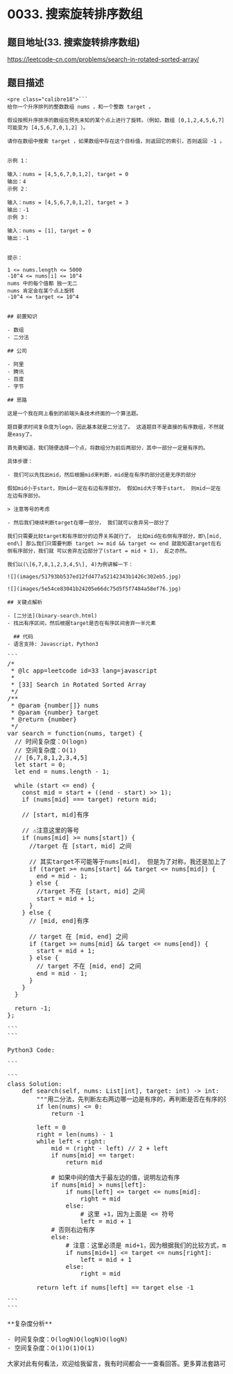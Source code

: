# 0033. 搜索旋转排序数组

## 题目地址(33. 搜索旋转排序数组)

<https://leetcode-cn.com/problems/search-in-rotated-sorted-array/>

## 题目描述

```
<pre class="calibre18">```
给你一个升序排列的整数数组 nums ，和一个整数 target 。

假设按照升序排序的数组在预先未知的某个点上进行了旋转。（例如，数组 [0,1,2,4,5,6,7] 可能变为 [4,5,6,7,0,1,2] ）。

请你在数组中搜索 target ，如果数组中存在这个目标值，则返回它的索引，否则返回 -1 。


示例 1：

输入：nums = [4,5,6,7,0,1,2], target = 0
输出：4
示例 2：

输入：nums = [4,5,6,7,0,1,2], target = 3
输出：-1
示例 3：

输入：nums = [1], target = 0
输出：-1


提示：

1 <= nums.length <= 5000
-10^4 <= nums[i] <= 10^4
nums 中的每个值都 独一无二
nums 肯定会在某个点上旋转
-10^4 <= target <= 10^4

```
```

## 前置知识

- 数组
- 二分法

## 公司

- 阿里
- 腾讯
- 百度
- 字节

## 思路

这是一个我在网上看到的前端头条技术终面的一个算法题。

题目要求时间复杂度为logn，因此基本就是二分法了。 这道题目不是直接的有序数组，不然就是easy了。

首先要知道，我们随便选择一个点，将数组分为前后两部分，其中一部分一定是有序的。

具体步骤：

- 我们可以先找出mid，然后根据mid来判断，mid是在有序的部分还是无序的部分

假如mid小于start，则mid一定在右边有序部分。 假如mid大于等于start， 则mid一定在左边有序部分。

> 注意等号的考虑

- 然后我们继续判断target在哪一部分， 我们就可以舍弃另一部分了

我们只需要比较target和有序部分的边界关系就行了。 比如mid在右侧有序部分，即\[mid, end\] 那么我们只需要判断 target >= mid && target <= end 就能知道target在右侧有序部分，我们就 可以舍弃左边部分了(start = mid + 1)， 反之亦然。

我们以(\[6,7,8,1,2,3,4,5\], 4)为例讲解一下：

![](images/51793bb537ed12fd477a52142343b1426c302eb5.jpg)

![](images/5e54ce83041b24205e66dc75d5f5f7484a58ef76.jpg)

## 关键点解析

- [二分法](binary-search.html)
- 找出有序区间，然后根据target是否在有序区间舍弃一半元素
  
  ## 代码
- 语言支持: Javascript，Python3

```
<pre class="calibre18">```
<span class="hljs-title">/*
 * @lc app=leetcode id=33 lang=javascript
 *
 * [33] Search in Rotated Sorted Array
 */</span>
<span class="hljs-title">/**
 * @param {number[]} nums
 * @param {number} target
 * @return {number}
 */</span>
<span class="hljs-keyword">var</span> search = <span class="hljs-function"><span class="hljs-keyword">function</span>(<span class="hljs-params">nums, target</span>) </span>{
  <span class="hljs-title">// 时间复杂度：O(logn)</span>
  <span class="hljs-title">// 空间复杂度：O(1)</span>
  <span class="hljs-title">// [6,7,8,1,2,3,4,5]</span>
  <span class="hljs-keyword">let</span> start = <span class="hljs-params">0</span>;
  <span class="hljs-keyword">let</span> end = nums.length - <span class="hljs-params">1</span>;

  <span class="hljs-keyword">while</span> (start <= end) {
    <span class="hljs-keyword">const</span> mid = start + ((end - start) >> <span class="hljs-params">1</span>);
    <span class="hljs-keyword">if</span> (nums[mid] === target) <span class="hljs-keyword">return</span> mid;

    <span class="hljs-title">// [start, mid]有序</span>

    <span class="hljs-title">// ️⚠️注意这里的等号</span>
    <span class="hljs-keyword">if</span> (nums[mid] >= nums[start]) {
      <span class="hljs-title">//target 在 [start, mid] 之间</span>

      <span class="hljs-title">// 其实target不可能等于nums[mid]， 但是为了对称，我还是加上了等号</span>
      <span class="hljs-keyword">if</span> (target >= nums[start] && target <= nums[mid]) {
        end = mid - <span class="hljs-params">1</span>;
      } <span class="hljs-keyword">else</span> {
        <span class="hljs-title">//target 不在 [start, mid] 之间</span>
        start = mid + <span class="hljs-params">1</span>;
      }
    } <span class="hljs-keyword">else</span> {
      <span class="hljs-title">// [mid, end]有序</span>

      <span class="hljs-title">// target 在 [mid, end] 之间</span>
      <span class="hljs-keyword">if</span> (target >= nums[mid] && target <= nums[end]) {
        start = mid + <span class="hljs-params">1</span>;
      } <span class="hljs-keyword">else</span> {
        <span class="hljs-title">// target 不在 [mid, end] 之间</span>
        end = mid - <span class="hljs-params">1</span>;
      }
    }
  }

  <span class="hljs-keyword">return</span> <span class="hljs-params">-1</span>;
};

```
```

Python3 Code:

```
<pre class="calibre18">```
<span class="hljs-class"><span class="hljs-keyword">class</span> <span class="hljs-title">Solution</span>:</span>
    <span class="hljs-function"><span class="hljs-keyword">def</span> <span class="hljs-title">search</span><span class="hljs-params">(self, nums: List[int], target: int)</span> -> int:</span>
        <span class="hljs-string">"""用二分法，先判断左右两边哪一边是有序的，再判断是否在有序的列表之内"""</span>
        <span class="hljs-keyword">if</span> len(nums) <= <span class="hljs-params">0</span>:
            <span class="hljs-keyword">return</span> <span class="hljs-params">-1</span>

        left = <span class="hljs-params">0</span>
        right = len(nums) - <span class="hljs-params">1</span>
        <span class="hljs-keyword">while</span> left < right:
            mid = (right - left) // <span class="hljs-params">2</span> + left
            <span class="hljs-keyword">if</span> nums[mid] == target:
                <span class="hljs-keyword">return</span> mid

            <span class="hljs-title"># 如果中间的值大于最左边的值，说明左边有序</span>
            <span class="hljs-keyword">if</span> nums[mid] > nums[left]:
                <span class="hljs-keyword">if</span> nums[left] <= target <= nums[mid]:
                    right = mid
                <span class="hljs-keyword">else</span>:
                    <span class="hljs-title"># 这里 +1，因为上面是 <= 符号</span>
                    left = mid + <span class="hljs-params">1</span>
            <span class="hljs-title"># 否则右边有序</span>
            <span class="hljs-keyword">else</span>:
                <span class="hljs-title"># 注意：这里必须是 mid+1，因为根据我们的比较方式，mid属于左边的序列</span>
                <span class="hljs-keyword">if</span> nums[mid+<span class="hljs-params">1</span>] <= target <= nums[right]:
                    left = mid + <span class="hljs-params">1</span>
                <span class="hljs-keyword">else</span>:
                    right = mid

        <span class="hljs-keyword">return</span> left <span class="hljs-keyword">if</span> nums[left] == target <span class="hljs-keyword">else</span> <span class="hljs-params">-1</span>

```
```

**复杂度分析**

- 时间复杂度：O(logN)O(logN)O(logN)
- 空间复杂度：O(1)O(1)O(1)

大家对此有何看法，欢迎给我留言，我有时间都会一一查看回答。更多算法套路可以访问我的 LeetCode 题解仓库：<https://github.com/azl397985856/leetcode> 。 目前已经 37K star 啦。 大家也可以关注我的公众号《力扣加加》带你啃下算法这块硬骨头。 ![](images/6544564e577c3c2404c48edb29af7e19eb1c2cb9.jpg)
